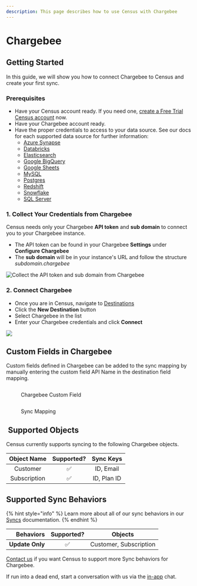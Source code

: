 ```yaml
---
description: This page describes how to use Census with Chargebee
---
```


# Chargebee

## Getting Started

‌In this guide, we will show you how to connect Chargebee to Census and create your first sync.

### Prerequisites

* Have your Census account ready. If you need one, [create a Free Trial Census account](https://app.getcensus.com/) now.
* Have your Chargebee account ready.
* Have the proper credentials to access to your data source. See our docs for each supported data source for further information:
  * [Azure Synapse](../sources/available-sources/azure-synapse.md)
  * [Databricks](https://docs.getcensus.com/sources/databricks)
  * [Elasticsearch](https://docs.getcensus.com/sources/elasticsearch)
  * [Google BigQuery](https://docs.getcensus.com/sources/google-bigquery)
  * [Google Sheets](https://docs.getcensus.com/sources/google-sheets)
  * [MySQL](https://docs.getcensus.com/sources/mysql)
  * [Postgres](https://docs.getcensus.com/sources/postgres)
  * [Redshift](https://docs.getcensus.com/sources/redshift)
  * [Snowflake](https://docs.getcensus.com/sources/snowflake)
  * [SQL Server](https://docs.getcensus.com/sources/sql-server)

### **1. Collect Your Credentials from Chargebee**

Census needs only your Chargebee **API token** and **sub domain** to connect you to your Chargebee instance.

* The API token can be found in your Chargebee **Settings** under **Configure Chargebee**
* The **sub domain** will be in your instance's URL and follow the structure _subdomain.chargebee_

![Collect the API token and sub domain from Chargebee](<../.gitbook/assets/Screen Shot 2022-02-16 at 3.27.30 PM.png>)

### 2. Connect Chargebee

* Once you are in Census, navigate to [Destinations](https://app.getcensus.com/destinations)
* Click the **New Destination** button
* Select Chargebee in the list
* Enter your Chargebee credentials and click **Connect**

![](<../.gitbook/assets/Screen Shot 2022-02-16 at 3.00.06 PM.png>)

## Custom Fields in Chargebee <a href="#supported-objects" id="supported-objects"></a>

Custom fields defined in Chargebee can be added to the sync mapping by manually entering the custom field API Name in the destination field mapping.

<figure><img src="../.gitbook/assets/image (28).png" alt=""><figcaption><p>Chargebee Custom Field</p></figcaption></figure>

<figure><img src="../.gitbook/assets/image (29).png" alt=""><figcaption><p>Sync Mapping</p></figcaption></figure>

## ️ Supported Objects <a href="#supported-objects" id="supported-objects"></a>

Census currently supports syncing to the following Chargebee objects.

| **Object Name** | **Supported?** | **Sync Keys** |
| :-------------: | :------------: | :-----------: |
|     Customer    |        ✅       |   ID, Email   |
|   Subscription  |        ✅       |  ID, Plan ID  |

## Supported Sync Behaviors

{% hint style="info" %}
Learn more about all of our sync behaviors in our [Syncs](../syncs/core-concept/#sync-behaviors) documentation.
{% endhint %}

|   **Behaviors** | **Supported?** |       **Objects**      |
| --------------: | :------------: | :--------------------: |
| **Update Only** |        ✅       | Customer, Subscription |

[Contact us](mailto:support@getcensus.com) if you want Census to support more Sync behaviors for Chargebee.

If run into a dead end, start a conversation with us via the [in-app](https://app.getcensus.com/) chat.
